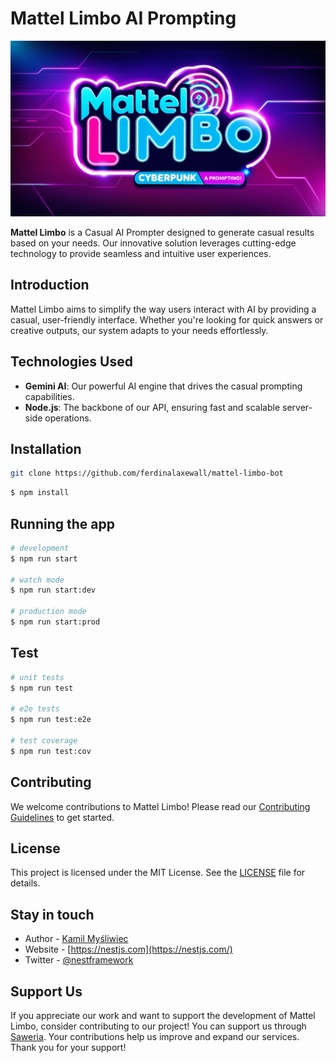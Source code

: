 # Mattel Limbo AI Prompting
<p align="center">
  <a href="http://nestjs.com/" target="blank"><img src="https://github.com/ferdinalaxewall/mattel-limbo-bot/blob/master/img/banner2-matel-limbo.jpg" alt="Nest Logo" /></a>
</p>

**Mattel Limbo** is a Casual AI Prompter designed to generate casual results based on your needs. Our innovative solution leverages cutting-edge technology to provide seamless and intuitive user experiences.

## Introduction

Mattel Limbo aims to simplify the way users interact with AI by providing a casual, user-friendly interface. Whether you're looking for quick answers or creative outputs, our system adapts to your needs effortlessly.

## Technologies Used

- **Gemini AI**: Our powerful AI engine that drives the casual prompting capabilities.
- **Node.js**: The backbone of our API, ensuring fast and scalable server-side operations.

## Installation

```bash
git clone https://github.com/ferdinalaxewall/mattel-limbo-bot
```

```bash
$ npm install
```

## Running the app

```bash
# development
$ npm run start

# watch mode
$ npm run start:dev

# production mode
$ npm run start:prod
```

## Test

```bash
# unit tests
$ npm run test

# e2e tests
$ npm run test:e2e

# test coverage
$ npm run test:cov
```

## Contributing

We welcome contributions to Mattel Limbo! Please read our [Contributing Guidelines](CONTRIBUTING.md) to get started.

## License

This project is licensed under the MIT License. See the [LICENSE](LICENSE) file for details.

## Stay in touch

- Author - [Kamil Myśliwiec](https://kamilmysliwiec.com)
- Website - [https://nestjs.com](https://nestjs.com/)
- Twitter - [@nestframework](https://twitter.com/nestframework)

## Support Us

If you appreciate our work and want to support the development of Mattel Limbo, consider contributing to our project! You can support us through [Saweria](https://saweria.co/yourlink). Your contributions help us improve and expand our services. Thank you for your support!
